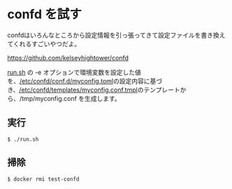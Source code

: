 # confd を試す

confdはいろんなところから設定情報を引っ張ってきて設定ファイルを書き換えてくれるすごいやつだよ。

https://github.com/kelseyhightower/confd

[run.sh](./run.sh) の -e オプションで環境変数を設定した値を、[/etc/confd/conf.d/myconfig.toml](assets/etc/confd/conf.d/myconfig.toml)の設定内容に基づき、[/etc/confd/templates/myconfig.conf.tmpl](assets/etc/confd/templates/myconfig.conf.tmpl)のテンプレートから、/tmp/myconfig.conf を生成します。

## 実行

	$ ./run.sh
	
## 掃除

	$ docker rmi test-confd

